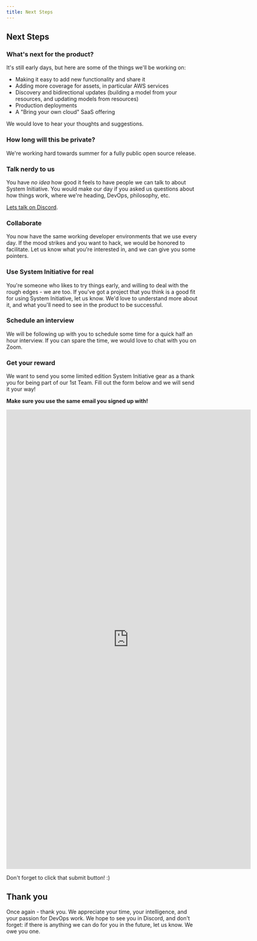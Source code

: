 ```yaml
---
title: Next Steps
---
```


## Next Steps

### What's next for the product?

It's still early days, but here are some of the things we'll be working on:

* Making it easy to add new functionality and share it
* Adding more coverage for assets, in particular AWS services
* Discovery and bidirectional updates (building a model from your resources, and updating models from resources)
* Production deployments
* A "Bring your own cloud" SaaS offering

We would love to hear your thoughts and suggestions.

### How long will this be private?

We're working hard towards summer for a fully public open source release.

### Talk nerdy to us

You have _no idea_ how good it feels to have people we can talk to about System Initiative. You would make our day if
you asked us questions about how things work, where we're heading, DevOps, philosophy, etc.

[Lets talk on Discord](https://discord.com/channels/955539345538957342/1080953018788364288).

### Collaborate

You now have the same working developer environments that we use every day. If the mood strikes and you want to hack, we
would be honored to facilitate. Let us know what you're interested in, and we can give you some pointers.

### Use System Initiative for real

You're someone who likes to try things early, and willing to deal with the rough edges - we are too. If you've got a
project that you think is a good fit for using System Initiative, let us know. We'd love to understand more about it,
and what you'll need to see in the product to be successful. 

### Schedule an interview

We will be following up with you to schedule some time for a quick half an hour interview. If you can spare the time, we
would love to chat with you on Zoom.

### Get your reward

We want to send you some limited edition System Initiative gear as a thank you for being part of our 1st Team. Fill
out the form below and we will send it your way!

**Make sure you use the same email you signed up with!**

<iframe src="https://docs.google.com/forms/d/e/1FAIpQLSc2NL5DNv2LafinQgezynD2TS63qaDhNOlwlTMQMVkfN9bR0w/viewform?embedded=true"
        width="640" 
        height="1200"
        frameborder="0" 
        marginheight="0" 
        marginwidth="0">
  Loading sweet swag form...
</iframe>

Don't forget to click that submit button! :)

## Thank you

Once again - thank you. We appreciate your time, your intelligence, and your passion for DevOps work. We hope to see you
in Discord, and don't forget: if there is anything we can do for you in the future, let us know. We owe you one.